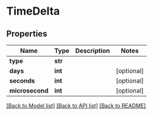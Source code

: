 # TimeDelta

## Properties
Name | Type | Description | Notes
------------ | ------------- | ------------- | -------------
**type** | **str** |  | 
**days** | **int** |  | [optional] 
**seconds** | **int** |  | [optional] 
**microsecond** | **int** |  | [optional] 

[[Back to Model list]](../README.md#documentation-for-models) [[Back to API list]](../README.md#documentation-for-api-endpoints) [[Back to README]](../README.md)


